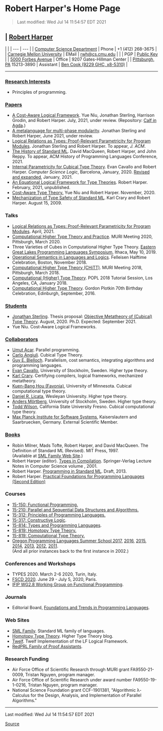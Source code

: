 # Robert Harper's Home Page

> Last modified: Wed Jul 14 11:54:57 EDT 2021

| 
[**Robert Harper**](https://orcid.org/0000-0002-9400-2941/print)
----------------------------------------------------------------

 |  |
| --- | --- |
| [Computer Science Department](http://www.csd.cs.cmu.edu/) | Phone | +1 (412) 268-3675 |
| [Carnegie Mellon University](http://www.cmu.edu/) | EMail | [rwh@cs.cmu.edu](mailto:rwh@cs.cmu.edu) |
|  | PGP | [Public Key](chrome-extension://cjedbglnccaioiolemnfhjncicchinao/rwh_pubkey.asc) |
| [5000 Forbes Avenue](http://maps.google.com/maps?q=5000%20forbes%20avenue%2C%20pittsburgh&hl=en) | Office | 9207 Gates-Hillman Center |
| [Pittsburgh, PA](http://www.city.pittsburgh.pa.us/) 15213-3890 | Assistant | [Ben Cook (9229 GHC, x8-5310)](mailto:bcook@cs.cmu.edu) |

* * *

### [Research Interests](chrome-extension://cjedbglnccaioiolemnfhjncicchinao/research.html)

*   Principles of programming.

### [Papers](chrome-extension://cjedbglnccaioiolemnfhjncicchinao/papers/index.html)

*   [A Cost-Aware Logical Framework](https://arxiv.org/abs/2107.04663). Yue Niu, Jonathan Sterling, Harrison Grodin, and Robert Harper. July, 2021, under review. (Repository: [Calf in Agda](https://github.com/jonsterling/agda-calf).)
*   [A metalanguage for multi-phase modularity](chrome-extension://cjedbglnccaioiolemnfhjncicchinao/papers/multiphase/mlw.pdf). Jonathan Sterling and Robert Harper, June 2021, under review.
*   [Logical Relations as Types: Proof-Relevant Parametricity for Program Modules](http://arxiv.org/abs/2010.08599). Jonathan Sterling and Robert Harper. To appear, _J. ACM_.
*   [The History of Standard ML](http://sml-family.org/history/SML-history.pdf). David MacQueen, Robert Harper, and John Reppy. To appear, ACM History of Programming Languages Conference, 2021.
*   [Internal Parametricity for Cubical Type Theory](chrome-extension://cjedbglnccaioiolemnfhjncicchinao/papers/index.html#parametric-cubical). Evan Cavallo and Robert Harper. _Computer Science Logic_, Barcelona, January, 2020. [Revised and expanded](https://arxiv.org/abs/2005.11290), January, 2021.
*   [An Equational Logical Framework for Type Theories](https://arxiv.org/abs/2106.01484). Robert Harper. February, 2021, unpublished.
*   [Cost-Aware Type Theory.](https://arxiv.org/abs/2011.03660) Yue Niu and Robert Harper. November, 2020.
*   [Mechanization of Type Safety of Standard ML](chrome-extension://cjedbglnccaioiolemnfhjncicchinao/misc/mlredef.tar.gz). Karl Crary and Robert Harper. August 15, 2009.

### Talks

*   [Logical Relations as Types: Proof-Relevant Parametricity for Program Modules](chrome-extension://cjedbglnccaioiolemnfhjncicchinao/talks/paramstr.pdf). April, 2021.
*   [Computational Higher Type Theory and Practice](chrome-extension://cjedbglnccaioiolemnfhjncicchinao/talks/MURI20-talk.pdf). MURI Meeting 2020, Pittsburgh, March 2020.
*   Three Varieties of Cubes in Computational Higher Type Theory. [Eastern Great Lakes Programming Languages Symposium](http://eglpls2019.cs.cornell.edu/), Ithaca, May 10, 2019.
*   [Operational Semantics in Languages and Logics](chrome-extension://cjedbglnccaioiolemnfhjncicchinao/talks/felleisen18.pdf). Felleisen Halftime Celebration, Boston, November 2018.
*   [Computational Higher Type Theory (CHiTT)](chrome-extension://cjedbglnccaioiolemnfhjncicchinao/talks/MURI18-talk.pdf). MURI Meeting 2018, Pittsburgh, March 2018.
*   [Computational (Higher) Type Theory](chrome-extension://cjedbglnccaioiolemnfhjncicchinao/talks/POPL18-Tutorial.pdf). POPL 2018 Tutorial Session, Los Angeles, CA, January 2018.
*   [Computational Higher Type Theory](chrome-extension://cjedbglnccaioiolemnfhjncicchinao/talks/GDP70.pdf). Gordon Plotkin 70th Birthday Celebration, Edinburgh, September, 2016.

### [Students](chrome-extension://cjedbglnccaioiolemnfhjncicchinao/students.html)

*   [Jonathan Sterling](http://jonmsterling.com/). Thesis proposal: [Objective Metatheory of (Cubical) Type Theory](https://www.jonmsterling.com/pdfs/proposal-slides.pdf). August, 2020. Ph.D. Expected: September 2021.
*   Yue Niu. Cost-Aware Logical Frameworks.

### [Collaborators](http://www.cs.cmu.edu/~rwh/misc/team-21.png)

*   [Umut Acar](http://www.cs.cmu.edu/~umut). Parallel programming.
*   [Carlo Angiuli](http://www.cs.cmu.edu/~cangiuli). Cubical Type Theory.
*   [Guy E. Blelloch](http://www.cs.cmu.edu/~guyb). Parallelism, cost semantics, integrating algorithms and programming languages.
*   [Evan Cavallo](http://www.cs.cmu.edu/~ecavallo), University of Stockholm, Sweden. Higher type theory.
*   [Karl Crary](http://www.cs.cmu.edu/~crary). Certifying compilers, logical frameworks, mechanized metatheory.
*   [Kuen-Bang Hou (Favonia)](http://www.cs.umn.edu/~favonia), University of Minnesota. Cubical computational type theory.
*   [Daniel R. Licata](http://dlicata.web.wesleyan.edu/), Wesleyan University. Higher type theory.
*   [Anders Mörtberg](http://staff.math.su.se/anders.mortberg/), University of Stockholm, Sweden. Higher type theory.
*   [Todd Wilson](http://www.fresnostate.edu/csm/csci/faculty-staff/faculty.html), California State University Fresno. Cubical computational type theory.
*   [Max Planck Institute for Software Systems](http://www.mpi-sws.org/), Kaiserslautern and Saarbruecken, Germany. External Scientific Member.

### [Books](http://amazon.com/author/robertharper)

*   Robin Milner, Mads Tofte, Robert Harper, and David MacQueen. The Definition of Standard ML (Revised). MIT Press, 1997.  
    (Available at [SML Family Web Site](https://sml-family.org/).)
*   Robert Harper (editor). [Types in Compilation](http://link.springer-ny.com/link/service/series/0558/tocs/t2071.htm). Springer-Verlag Lecture Notes in Computer Science volume , 2001.
*   Robert Harper. [Programming in Standard ML](http://www.cs.cmu.edu/~rwh/isml/book.pdf). Draft, 2013.
*   Robert Harper. [Practical Foundations for Programming Languages (Second Edition)](chrome-extension://cjedbglnccaioiolemnfhjncicchinao/pfpl/index.html)

### Courses

*   [15-150: Functional Programming.](http://www.cs.cmu.edu/~15150)
*   [15-210: Parallel and Sequential Data Structures and Algorithms.](http://www.cs.cmu.edu/~15210/)
*   [15-312: Principles of Programming Languages.](https://canvas.cmu.edu/courses/17959)
*   [15-317: Constructive Logic](http://www.cs.cmu.edu/~rwh/courses/logic/www).
*   [15-814: Types and Programming Languages](http://www.cs.cmu.edu/~rwh/courses/typesys).
*   [15-819: Homotopy Type Theory.](http://www.cs.cmu.edu/~rwh/courses/hott)
*   [15-819: Computational Type Theory.](http://www.cs.cmu.edu/~rwh/courses/chtt)
*   [Oregon Programming Languages Summer School 2017](http://www.cs.uoregon.edu/research/summerschool/summer17/), [2016](http://www.cs.uoregon.edu/research/summerschool/summer16/), [2015](http://www.cs.uoregon.edu/research/summerschool/summer15/), [2014](http://www.cs.uoregon.edu/research/summerschool/summer14/), [2013](http://www.cs.uoregon.edu/research/summerschool/summer13/), [2012](http://www.cs.uoregon.edu/research/summerschool/summer12/), [2011](http://www.cs.uoregon.edu/research/summerschool/summer11/).  
    (And all prior instances back to the first instance in 2002.)

### Conferences and Workshops

*   TYPES 2020. March 2-6 2020, Turin, Italy.
*   [FSCD 2020](https://lipn.univ-paris13.fr/~guerrini/FSCD20/). June 29 - July 5, 2020, Paris.
*   [IFIP WG2.8 Working Group on Functional Programming](http://www.md.chalmers.se/Misc/WG2.8/).

### Journals

*   Editorial Board, [Foundations and Trends in Programming Languages](https://www.nowpublishers.com/PGL).

### Web Sites

*   [SML Family](http://sml-family.org/). Standard ML family of languages.
*   [Homotopy Type Theory](http://homotopytypetheory.org/). Higher Type Theory blog.
*   [Twelf](http://twelf.org/). Twelf Implementation of the LF Logical Framework.
*   [RedPRL Family of Proof Assistants](http://redprl.org/).

### Research Funding

*   Air Force Office of Scientific Research through MURI grant FA9550-21-0009, Tristan Nguyen, program manager.
*   Air Force Office of Scientific Research under award number FA9550-19-1-0216, Tristan Nguyen, program manager.
*   National Science Foundation grant CCF-1901381, "Algorithmic λ-Calculus for the Design, Analysis, and Implementation of Parallel Algorithms."

* * *

Last modified: Wed Jul 14 11:54:57 EDT 2021


[Source](http://www.cs.cmu.edu/~rwh/)